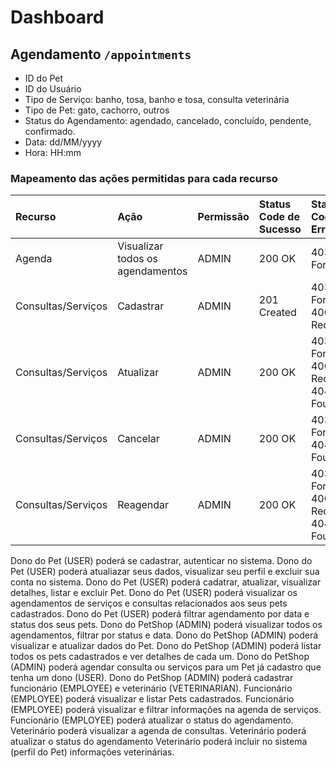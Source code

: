 # Dashboard

## Agendamento `/appointments`

* ID do Pet
* ID do Usuário
* Tipo de Serviço: banho, tosa, banho e tosa, consulta veterinária
* Tipo de Pet: gato, cachorro, outros
* Status do Agendamento: agendado, cancelado, concluído, pendente, confirmado.
* Data: dd/MM/yyyy
* Hora: HH:mm

### Mapeamento das ações permitidas para cada recurso

| Recurso            | Ação                             | Permissão | Status Code de Sucesso | Status Code de Erro                                   |
|:-------------------|:---------------------------------|:----------|:-----------------------|:------------------------------------------------------|
| Agenda             | Visualizar todos os agendamentos | ADMIN     | 200 OK                 | 403 Forbidden                                         |
| Consultas/Serviços | Cadastrar                        | ADMIN     | 201 Created            | 403 Forbidden <br> 400 Bad Request                    |
| Consultas/Serviços | Atualizar                        | ADMIN     | 200 OK                 | 403 Forbidden <br> 400 Bad Request <br> 404 Not Found |
| Consultas/Serviços | Cancelar                         | ADMIN     | 200 OK                 | 403 Forbidden <br> 404 Not Found                      |
| Consultas/Serviços | Reagendar                        | ADMIN     | 200 OK                 | 403 Forbidden <br> 400 Bad Request <br> 404 Not Found |

Dono do Pet (USER) poderá se cadastrar, autenticar no sistema.
Dono do Pet (USER) poderá atualiazar seus dados, visualizar seu perfil e excluir sua conta no sistema.
Dono do Pet (USER) poderá cadatrar, atualizar, visualizar detalhes, listar e excluir Pet.
Dono do Pet (USER) poderá visualizar os agendamentos de serviços e consultas relacionados aos seus pets cadastrados.
Dono do Pet (USER) poderá filtrar agendamento por data e status dos seus pets.
Dono do PetShop (ADMIN) poderá visualizar todos os agendamentos, filtrar por status e data.
Dono do PetShop (ADMIN) poderá visualizar e atualizar dados do Pet.
Dono do PetShop (ADMIN) poderá listar todos os pets cadastrados e ver detalhes de cada um.
Dono do PetShop (ADMIN) poderá agendar consulta ou serviços para um Pet já cadastro que tenha um dono (USER).
Dono do PetShop (ADMIN) poderá cadastrar funcionário (EMPLOYEE) e veterinário (VETERINARIAN).
Funcionário (EMPLOYEE) poderá visualizar e listar Pets cadastrados.
Funcionário (EMPLOYEE) poderá visualizar e filtrar informações na agenda de serviços.
Funcionário (EMPLOYEE) poderá atualizar o status do agendamento.
Veterinário poderá visualizar a agenda de consultas.
Veterinário poderá atualizar o status do agendamento
Veterinário poderá incluir no sistema (perfil do Pet) informações veterinárias.